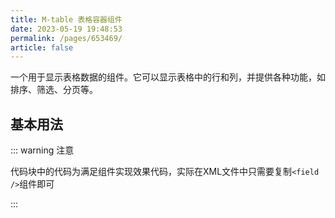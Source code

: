 ```yaml
---
title: M-table 表格容器组件
date: 2023-05-19 19:48:53
permalink: /pages/653469/
article: false
---
```

一个用于显示表格数据的组件。它可以显示表格中的行和列，并提供各种功能，如排序、筛选、分页等。

## 基本用法

::: warning 注意

代码块中的代码为满足组件实现效果代码，实际在XML文件中只需要复制`<field />`组件即可

:::